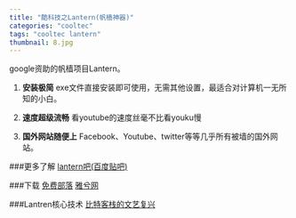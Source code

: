 ```yaml
---
title: "酷科技之Lantern(帆樯神器)"
categories: "cooltec"
tags: "cooltec lantern"
thumbnail: 8.jpg
---
```

google资助的帆樯项目Lantern。
<!--more-->

1. __安装极简__
exe文件直接安装即可使用，无需其他设置，最适合对计算机一无所知的小白。

2. __速度超级流畅__ 
看youtube的速度丝毫不比看youku慢

3. __国外网站随便上__
Facebook、Youtube、twitter等等几乎所有被墙的国外网站。

###更多了解
[lantern吧(百度贴吧)](http://tieba.baidu.com/f?kw=lantern&fr=ala0&tpl=5)

###下载
[免费部落](http://www.mfbuluo.com/lantern)
[雅兮网](http://www.iyaxi.com/2015-11-17/732.html)

###Lantren核心技术
[比特客栈的文艺复兴](http://bitinn.net/10629/)